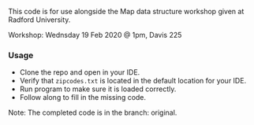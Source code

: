 This code is for use alongside the Map data structure workshop given at Radford University.

Workshop:
Wednsday 19 Feb 2020 @ 1pm, Davis 225

### Usage
* Clone the repo and open in your IDE.
* Verify that ```zipcodes.txt``` is located in the default location for your IDE.
* Run program to make sure it is loaded correctly.
* Follow along to fill in the missing code.

Note: The completed code is in the branch: original.
